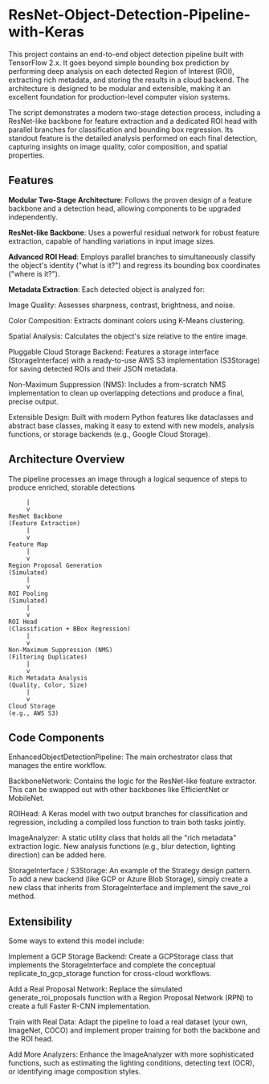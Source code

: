 # ResNet-Object-Detection-Pipeline-with-Keras

This project contains an end-to-end object detection pipeline built with TensorFlow 2.x. It goes beyond simple bounding box prediction by performing deep analysis on each detected Region of Interest (ROI), extracting rich metadata, and storing the results in a cloud backend. The architecture is designed to be modular and extensible, making it an excellent foundation for production-level computer vision systems.

The script demonstrates a modern two-stage detection process, including a ResNet-like backbone for feature extraction and a dedicated ROI head with parallel branches for classification and bounding box regression. Its standout feature is the detailed analysis performed on each final detection, capturing insights on image quality, color composition, and spatial properties.

## Features
**Modular Two-Stage Architecture**: Follows the proven design of a feature backbone and a detection head, allowing components to be upgraded independently.

**ResNet-like Backbone**: Uses a powerful residual network for robust feature extraction, capable of handling variations in input image sizes.

**Advanced ROI Head**: Employs parallel branches to simultaneously classify the object's identity ("what is it?") and regress its bounding box coordinates ("where is it?").

**Metadata Extraction**: Each detected object is analyzed for:
  
  Image Quality: Assesses sharpness, contrast, brightness, and noise.
  
  Color Composition: Extracts dominant colors using K-Means clustering.
  
  Spatial Analysis: Calculates the object's size relative to the entire image.
  
  Pluggable Cloud Storage Backend: Features a storage interface (StorageInterface) with a ready-to-use AWS S3 implementation (S3Storage) for saving detected ROIs and their JSON metadata.
  
  Non-Maximum Suppression (NMS): Includes a from-scratch NMS implementation to clean up overlapping detections and produce a final, precise output.
  
  Extensible Design: Built with modern Python features like dataclasses and abstract base classes, making it easy to extend with new models, analysis functions, or storage backends (e.g., Google Cloud Storage).

## Architecture Overview
The pipeline processes an image through a logical sequence of steps to produce enriched, storable detections

```Input Image
     |
     v
ResNet Backbone
(Feature Extraction)
     |
     v
Feature Map
     |
     v
Region Proposal Generation
(Simulated)
     |
     v
ROI Pooling
(Simulated)
     |
     v
ROI Head
(Classification + BBox Regression)
     |
     v
Non-Maximum Suppression (NMS)
(Filtering Duplicates)
     |
     v
Rich Metadata Analysis
(Quality, Color, Size)
     |
     v
Cloud Storage
(e.g., AWS S3)
```

## Code Components
EnhancedObjectDetectionPipeline: The main orchestrator class that manages the entire workflow.

BackboneNetwork: Contains the logic for the ResNet-like feature extractor. This can be swapped out with other backbones like EfficientNet or MobileNet.

ROIHead: A Keras model with two output branches for classification and regression, including a compiled loss function to train both tasks jointly.

ImageAnalyzer: A static utility class that holds all the "rich metadata" extraction logic. New analysis functions (e.g., blur detection, lighting direction) can be added here.

StorageInterface / S3Storage: An example of the Strategy design pattern. To add a new backend (like GCP or Azure Blob Storage), simply create a new class that inherits from StorageInterface and implement the save_roi method.

## Extensibility

Some ways to extend this model include:

  Implement a GCP Storage Backend: Create a GCPStorage class that implements the StorageInterface and complete the conceptual replicate_to_gcp_storage function for cross-cloud workflows.

  Add a Real Proposal Network: Replace the simulated generate_roi_proposals function with a Region Proposal Network (RPN) to create a full Faster R-CNN implementation.

  Train with Real Data: Adapt the pipeline to load a real dataset (your own, ImageNet, COCO) and implement proper training for both the backbone and the ROI head.

  Add More Analyzers: Enhance the ImageAnalyzer with more sophisticated functions, such as estimating the lighting conditions, detecting text (OCR), or identifying image composition styles.
